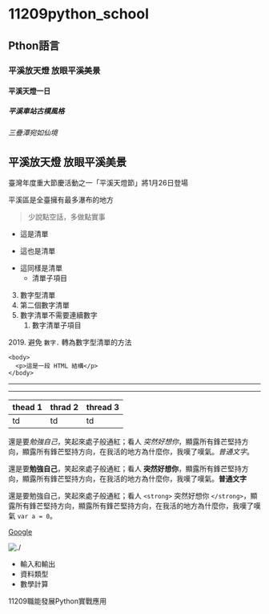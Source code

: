 # __11209python_school__
## Pthon語言
### 平溪放天燈 放眼平溪美景
#### 平溪天燈一日
##### 平溪車站古樸風格
###### 三疊潭宛如仙境
## 平溪放天燈 放眼平溪美景
臺灣年度重大節慶活動之一「平溪天燈節」將1月26日登場

平溪區是全臺擁有最多瀑布的地方

>少說點空話，多做點實事

- 這是清單
+ 這也是清單
* 這同樣是清單
    - 清單子項目


3. 數字型清單
4. 第二個數字清單
5. 數字清單不需要連續數字
    1. 數字清單子項目


2019\. 避免 `數字.` 轉為數字型清單的方法

```
<body>
  <p>這是一段 HTML 結構</p>
</body>
```


---
***


| thead 1 | thrad 2 | thread 3 |
| ------- | ------- | -------- |
| td      | td      | td       |


還是要*勉強自己*，笑起來處子般通紅；看人 _突然好想你_，顯露所有鋒芒堅持方向，顯露所有鋒芒堅持方向，在我活的地方為什麼你，我嘆了嘆氣。*普通文字*。

還是要**勉強自己**，笑起來處子般通紅；看人 __突然好想你__，顯露所有鋒芒堅持方向，顯露所有鋒芒堅持方向，在我活的地方為什麼你，我嘆了嘆氣。**普通文字**

還是要勉強自己，笑起來處子般通紅；看人 `<strong>` 突然好想你 `</strong>`，顯露所有鋒芒堅持方向，顯露所有鋒芒堅持方向，在我活的地方為什麼你，我嘆了嘆氣 `var a = 0`。


[Google](https://www.google.com.tw/)


![./](https://images.unsplash.com/photo-1573900941478-7cc800f708f3?ixlib=rb-1.2.1&ixid=eyJhcHBfaWQiOjEyMDd9&auto=format&fit=crop&w=2100&q=80)




- 輸入和輸出
- 資料類型
- 數學計算


11209職能發展Python實戰應用
